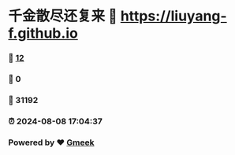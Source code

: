 # 千金散尽还复来 :link: https://liuyang-f.github.io 
### :page_facing_up: [12](https://liuyang-f.github.io/tag.html) 
### :speech_balloon: 0 
### :hibiscus: 31192 
### :alarm_clock: 2024-08-08 17:04:37 
### Powered by :heart: [Gmeek](https://github.com/Meekdai/Gmeek)
